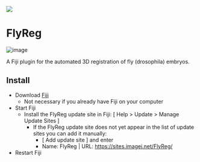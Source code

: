 [![](https://travis-ci.com/tischi/fly-reg.svg?branch=master)](https://travis-ci.com/tischi/fly-reg)

# FlyReg

![image](https://user-images.githubusercontent.com/2157566/101806447-43ee2f80-3b14-11eb-8212-45ff4059c12e.png)

A Fiji plugin for the automated 3D registration of fly (drosophila) embryos.

## Install

- Download [Fiji](https://fiji.sc/)
  - Not necessary if you already have Fiji on your computer
- Start Fiji
  - Install the FlyReg update site in Fiji: [ Help > Update > Manage Update Sites ]
    - If the FlyReg update site does not yet appear in the list of update sites you can add it manually:
      - [ Add update site ] and enter
      - Name: FlyReg | URL: https://sites.imagej.net/FlyReg/
- Restart Fiji
